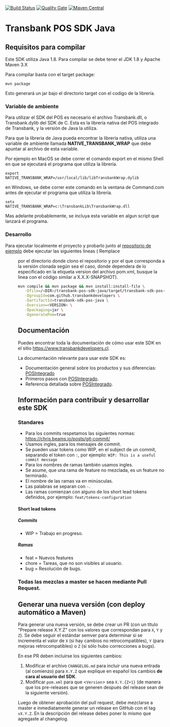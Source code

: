 [![Build Status](https://travis-ci.org/TransbankDevelopers/transbank-pos-sdk-java.svg?branch=master)](https://travis-ci.org/TransbankDevelopers/transbank-pos-sdk-java)
[![Quality Gate](https://sonarcloud.io/api/project_badges/measure?project=com.github.transbankdevelopers%3Atransbank-sdk-pos-java&metric=alert_status)](https://sonarcloud.io/dashboard?id=com.github.transbankdevelopers%3Atransbank-sdk-pos-java)
[![Maven Central](https://maven-badges.herokuapp.com/maven-central/com.github.transbankdevelopers/transbank-sdk-pos-java/badge.svg?style=plastic)](https://search.maven.org/artifact/com.github.transbankdevelopers/transbank-sdk-pos-java/1.0.0/jar)

#	Transbank POS SDK Java

## Requisitos para compilar

Este SDK utiliza Java 1.8. Para compilar se debe tener el JDK 1.8 y Apache Maven 3.X

Para compilar basta con el target package:

<code>mvn package</code> 

Esto generará un jar bajo el directorio target con el codigo de la librería.

### Variable de ambiente

Para utilizar el SDK del POS es necesario el archivo Transbank.dll, o Transbank.dylib del SDK de C. Esta es la librería nativa del POS integrado de Transbank, y la versión de Java la utiliza.

Para que la libreria de Java pueda encontrar la librería nativa, utiliza una variable de ambiente llamada **NATIVE_TRANSBANK_WRAP** que debe apuntar al archivo de esta variable.

Por ejemplo en MacOS se debe correr el comando export en el mismo Shell en que se ejecutará el programa que utiliza la librería.

<code>export NATIVE_TRANSBANK_WRAP=/usr/local/lib/libTransbankWrap.dylib</code>

en Windows, se debe correr este comando en la ventana de Command.com antes de ejecutar el programa que utiliza la librería.

<code>setx NATIVE_TRANSBANK_WRAP=c:\TransbankLib\TransbankWrap.dll</code>

Mas adelante probablemente, se incluya esta variable en algun script que lanzará el programa.

### Desarrollo

Para ejecutar localmente el proyecto y probarlo junto al [repositorio de ejemplo](https://github.com/TransbankDevelopers/transbank-pos-sdk-java-example) debe ejecutar las siguientes lineas (
Remplace <DIR> por el directorio donde clono el repositorio y <VERSION> por el que corresponda a la versión clonada según sea el caso, donde <VERSION> dependera de lo especificado en la etiqueta version del archivo pom.xml, busque la linea con el código similar a <version>X.X.X-SNAPSHOT</version>).

```sh
mvn compile && mvn package && mvn install:install-file \
   -Dfile=/<DIR>/transbank-pos-sdk-java/target/transbank-sdk-pos-java-<VERSION>.jar \
   -DgroupId=com.github.transbankdevelopers \
   -DartifactId=transbank-sdk-pos-java \
   -Dversion=<VERSION> \
   -Dpackaging=jar \
   -DgeneratePom=true
```

## Documentación 

Puedes encontrar toda la documentación de cómo usar este SDK en el sitio https://www.transbankdevelopers.cl.

La documentación relevante para usar este SDK es:

- Documentación general sobre los productos y sus diferencias:
  [POSIntegrado](https://www.transbankdevelopers.cl/producto/posintegrado)
- Primeros pasos con [POSIntegrado](https://www.transbankdevelopers.cl/documentacion/posintegrado).
- Referencia detallada sobre [POSIntegrado](https://www.transbankdevelopers.cl/referencia/posintegrado).

## Información para contribuir y desarrollar este SDK

### Standares

- Para los commits respetamos las siguientes normas: https://chris.beams.io/posts/git-commit/
- Usamos ingles, para los mensajes de commit.
- Se pueden usar tokens como WIP, en el subject de un commit, separando el token con `:`, por ejemplo:
`WIP: This is a useful commit message`
- Para los nombres de ramas también usamos ingles.
- Se asume, que una rama de feature no mezclada, es un feature no terminado.
- El nombre de las ramas va en minúsculas.
- Las palabras se separan con `-`.
- Las ramas comienzan con alguno de los short lead tokens definidos, por ejemplo: `feat/tokens-configuration`

#### Short lead tokens
##### Commits
- WIP = Trabajo en progreso.
##### Ramas
- feat = Nuevos features
- chore = Tareas, que no son visibles al usuario.
- bug = Resolución de bugs.

### Todas las mezclas a master se hacen mediante Pull Request.

## Generar una nueva versión (con deploy automático a Maven)

Para generar una nueva versión, se debe crear un PR (con un título "Prepare release X.Y.Z" con los valores que correspondan para `X`, `Y` y `Z`). Se debe seguir el estándar semver para determinar si se incrementa el valor de `X` (si hay cambios no retrocompatibles), `Y` (para mejoras retrocompatibles) o `Z` (si sólo hubo correcciones a bugs).

En ese PR deben incluirse los siguientes cambios:

1. Modificar el archivo `CHANGELOG.md` para incluir una nueva entrada (al comienzo) para `X.Y.Z` que explique en español los cambios **de cara al usuario del SDK**.
2. Modificar `pom.xml` para que <`Version`> sea `X.Y.{Z+1}` (de manera que los pre-releases que se generen después del release sean de la siguiente versión).

Luego de obtener aprobación del pull request, debe mezclarse a master e inmediatamente generar un release en GitHub con el tag `vX.Y.Z`. En la descripción del release debes poner lo mismo que agregaste al changelog.
